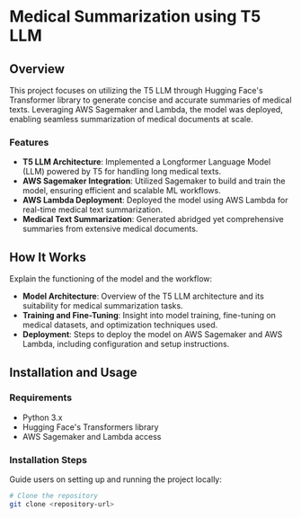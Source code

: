 # Medical Summarization using T5 LLM

## Overview

This project focuses on utilizing the T5 LLM through Hugging Face's Transformer library to generate concise and accurate summaries of medical texts. Leveraging AWS Sagemaker and Lambda, the model was deployed, enabling seamless summarization of medical documents at scale.

### Features

- **T5 LLM Architecture**: Implemented a Longformer Language Model (LLM) powered by T5 for handling long medical texts.
- **AWS Sagemaker Integration**: Utilized Sagemaker to build and train the model, ensuring efficient and scalable ML workflows.
- **AWS Lambda Deployment**: Deployed the model using AWS Lambda for real-time medical text summarization.
- **Medical Text Summarization**: Generated abridged yet comprehensive summaries from extensive medical documents.

## How It Works

Explain the functioning of the model and the workflow:
- **Model Architecture**: Overview of the T5 LLM architecture and its suitability for medical summarization tasks.
- **Training and Fine-Tuning**: Insight into model training, fine-tuning on medical datasets, and optimization techniques used.
- **Deployment**: Steps to deploy the model on AWS Sagemaker and AWS Lambda, including configuration and setup instructions.

## Installation and Usage

### Requirements

- Python 3.x
- Hugging Face's Transformers library
- AWS Sagemaker and Lambda access

### Installation Steps

Guide users on setting up and running the project locally:
```bash
# Clone the repository
git clone <repository-url>
